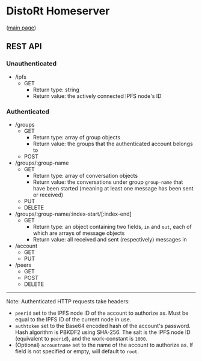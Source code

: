 # DistoRt Homeserver
([main page](ryco117.github.io/distort-server))

## REST API
### Unauthenticated
* /ipfs
    * GET
        - Return type: string
        - Return value: the actively connected IPFS node's ID
        
### Authenticated
* /groups
	* GET
	    - Return type: array of group objects
	    - Return value: the groups that the authenticated account belongs to
	* POST
* /groups/:group-name
	* GET
	    - Return type: array of conversation objects
	    - Return value: the conversations under group `group-name` that have been started (meaning at least one message has been sent or received)
	* PUT
	* DELETE
* /groups/:group-name/:index-start/[:index-end]
	* GET
	    - Return type: an object containing two fields, `in` and `out`, each of which are arrays of message objects
	    - Return value: all received and sent (respectively) messages in 
* /account
	* GET
	* PUT
* /peers
	* GET
	* POST
	* DELETE
	
---
Note: Authenticated HTTP requests take headers: 
* `peerid` set to the IPFS node ID of the account to authorize as. Must be equal to the IPFS ID of the current node in use.
* `authtoken` set to the Base64 encoded hash of the account's password. Hash algorithm is PBKDF2 using SHA-256. The salt is the IPFS node ID (equivalent to `peerid`), and the work-constant is `1000`.
* (Optional) `accountname` set to the name of the account to authorize as. If field is not specified or empty, will default to `root`.


